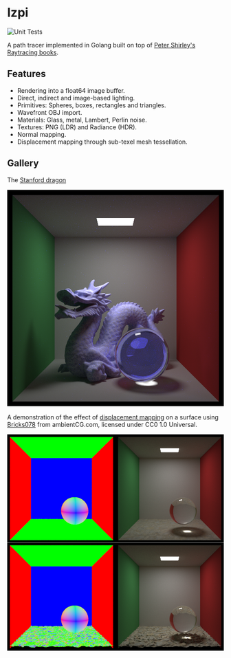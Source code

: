 # Izpi

![Unit Tests](https://github.com/flynn-nrg/izpi/actions/workflows/test.yml/badge.svg)

A path tracer implemented in Golang built on top of [Peter Shirley's Raytracing books](https://raytracing.github.io).

## Features

* Rendering into a float64 image buffer.
* Direct, indirect and image-based lighting.
* Primitives: Spheres, boxes, rectangles and triangles.
* Wavefront OBJ import.
* Materials: Glass, metal, Lambert, Perlin noise.
* Textures: PNG (LDR) and Radiance (HDR).
* Normal mapping.
* Displacement mapping through sub-texel mesh tessellation.

## Gallery

The [Stanford dragon](https://en.wikipedia.org/wiki/Stanford_dragon)

![The Stanford dragon in a Cornell box](./images/dragon.png "Stanford dragon")

A demonstration of the effect of [displacement mapping](https://en.wikipedia.org/wiki/Displacement_mapping) on a surface using [Bricks078](https://ambientcg.com/view?id=Bricks078) from ambientCG.com, licensed under CC0 1.0 Universal.

![Displacement mapping in a Cornell box](./images/displacement_mapping.png "Displacement mapping")
